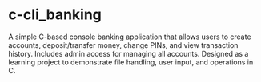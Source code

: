 # c-cli_banking
A simple C-based console banking application that allows users to create accounts, deposit/transfer money, change PINs, and view transaction history. Includes admin access for managing all accounts. Designed as a learning project to demonstrate file handling, user input, and operations in C.
